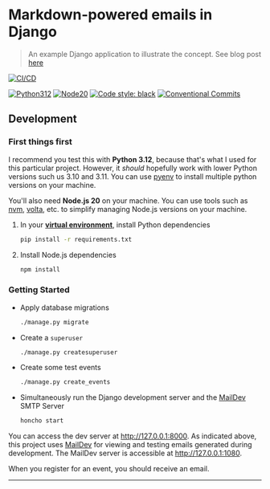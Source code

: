 # Markdown-powered emails in Django

> An example Django application to illustrate the concept. See blog post [here](https://blog.victor.co.zm/markdown-powered-emails-in-django)

[![CI/CD](https://github.com/engineervix/blog-post--django-markdown-powered-emails/actions/workflows/main.yml/badge.svg)](https://github.com/engineervix/blog-post--django-markdown-powered-emails/actions/workflows/main.yml)

[![Python312](https://img.shields.io/badge/python-3.12-brightgreen.svg)](https://www.python.org/downloads/release/python-3120/)
[![Node20](https://img.shields.io/badge/Node-v20-teal.svg)](https://nodejs.org/en/blog/release/v20.0.0)
[![Code style: black](https://img.shields.io/badge/code%20style-black-000000.svg)](https://github.com/psf/black)
[![Conventional Commits](https://img.shields.io/badge/Conventional%20Commits-1.0.0-yellow.svg)](https://conventionalcommits.org)

## Development

### First things first

I recommend you test this with **Python 3.12**, because that's what I used for this particular project. However, it _should_ hopefully work with lower Python versions such us 3.10 and 3.11. You can use [pyenv](https://github.com/pyenv/pyenv) to install multiple python versions on your machine.

You'll also need **Node.js 20** on your machine. You can use tools such as [nvm](https://github.com/nvm-sh/nvm), [volta](https://volta.sh/), etc. to simplify managing Node.js versions on your machine.

1. In your [**virtual environment**](https://realpython.com/python-virtual-environments-a-primer/), install Python dependencies

   ```bash
   pip install -r requirements.txt
   ```

2. Install Node.js dependencies

   ```bash
   npm install
   ```

### Getting Started

- Apply database migrations

  ```bash
  ./manage.py migrate
  ```

- Create a `superuser`

  ```bash
  ./manage.py createsuperuser
  ```

- Create some test events

  ```bash
  ./manage.py create_events
  ```

- Simultaneously run the Django development server and the [MailDev](https://github.com/maildev/maildev) SMTP Server

  ```bash
  honcho start
  ```

You can access the dev server at <http://127.0.0.1:8000>. As indicated above, this project uses [MailDev](https://github.com/maildev/maildev) for viewing and testing emails generated during development. The MailDev server is accessible at <http://127.0.0.1:1080>.

When you register for an event, you should receive an email.

---
